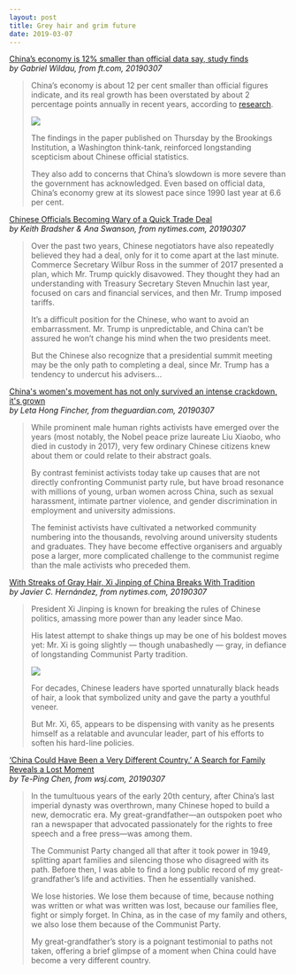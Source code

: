 ```yaml
---
layout: post
title: Grey hair and grim future
date: 2019-03-07
---
```


[China’s economy is 12% smaller than official data say, study finds](https://www.ft.com/content/961b4b32-3fce-11e9-b896-fe36ec32aece) <br> *by Gabriel Wildau, from ft.com, 20190307*

> China’s economy is about 12 per cent smaller than official figures indicate, and its real growth has been overstated by about 2 percentage points annually in recent years, according to [research](https://www.brookings.edu/bpea-articles/a-forensic-examination-of-chinas-national-accounts/).
>
> ![](https://www.ft.com/__origami/service/image/v2/images/raw/http%3A%2F%2Fcom.ft.imagepublish.upp-prod-us.s3.amazonaws.com%2Fd76df3e8-3fe0-11e9-b896-fe36ec32aece?source=next&fit=scale-down&quality=highest)
>
> The findings in the paper published on Thursday by the Brookings Institution, a Washington think-tank, reinforced longstanding scepticism about Chinese official statistics. 
>
> They also add to concerns that China’s slowdown is more severe than the government has acknowledged. Even based on official data, China’s economy grew at its slowest pace since 1990 last year at 6.6 per cent. 

[Chinese Officials Becoming Wary of a Quick Trade Deal](https://www.nytimes.com/2019/03/07/business/us-china-trade-deal.html) <br> *by Keith Bradsher & Ana Swanson, from nytimes.com, 20190307*

> Over the past two years, Chinese negotiators have also repeatedly believed they had a deal, only for it to come apart at the last minute. Commerce Secretary Wilbur Ross in the summer of 2017 presented a plan, which Mr. Trump quickly disavowed. They thought they had an understanding with Treasury Secretary Steven Mnuchin last year, focused on cars and financial services, and then Mr. Trump imposed tariffs.
>
> It’s a difficult position for the Chinese, who want to avoid an embarrassment. Mr. Trump is unpredictable, and China can’t be assured he won’t change his mind when the two presidents meet.
>
> But the Chinese also recognize that a presidential summit meeting may be the only path to completing a deal, since Mr. Trump has a tendency to undercut his advisers...

[China's women's movement has not only survived an intense crackdown, it's grown](https://www.theguardian.com/world/commentisfree/2019/mar/07/chinas-womens-movement-has-not-only-survived-an-intense-crackdown-its-grown) <br> *by Leta Hong Fincher, from theguardian.com, 20190307*

> While prominent male human rights activists have emerged over the years (most notably, the Nobel peace prize laureate Liu Xiaobo, who died in custody in 2017), very few ordinary Chinese citizens knew about them or could relate to their abstract goals.
>
> By contrast feminist activists today take up causes that are not directly confronting Communist party rule, but have broad resonance with millions of young, urban women across China, such as sexual harassment, intimate partner violence, and gender discrimination in employment and university admissions.
>
> The feminist activists have cultivated a networked community numbering into the thousands, revolving around university students and graduates. They have become effective organisers and arguably pose a larger, more complicated challenge to the communist regime than the male activists who preceded them.

[With Streaks of Gray Hair, Xi Jinping of China Breaks With Tradition](https://www.nytimes.com/2019/03/07/world/asia/china-xi-jinping-gray-hair.html) <br> *by Javier C. Hernández, from nytimes.com, 20190307*

> President Xi Jinping is known for breaking the rules of Chinese politics, amassing more power than any leader since Mao.
>
> His latest attempt to shake things up may be one of his boldest moves yet: Mr. Xi is going slightly — though unabashedly — gray, in defiance of longstanding Communist Party tradition.
>
> ![](https://static01.nyt.com/images/2019/03/07/world/07china-gray2/merlin_151727646_626990b6-efc8-4d81-932e-4880255d8d91-jumbo.jpg)
>
> For decades, Chinese leaders have sported unnaturally black heads of hair, a look that symbolized unity and gave the party a youthful veneer.
>
> But Mr. Xi, 65, appears to be dispensing with vanity as he presents himself as a relatable and avuncular leader, part of his efforts to soften his hard-line policies.

[‘China Could Have Been a Very Different Country.’ A Search for Family Reveals a Lost Moment](https://www.wsj.com/articles/china-could-have-been-a-very-different-country-a-search-for-family-reveals-a-lost-moment-11551974189) <br> *by Te-Ping Chen, from wsj.com, 20190307*

> In the tumultuous years of the early 20th century, after China’s last imperial dynasty was overthrown, many Chinese hoped to build a new, democratic era. My great-grandfather—an outspoken poet who ran a newspaper that advocated passionately for the rights to free speech and a free press—was among them. 
>
> The Communist Party changed all that after it took power in 1949, splitting apart families and silencing those who disagreed with its path. Before then, I was able to find a long public record of my great-grandfather’s life and activities. Then he essentially vanished.
>
> We lose histories. We lose them because of time, because nothing was written or what was written was lost, because our families flee, fight or simply forget. In China, as in the case of my family and others, we also lose them because of the Communist Party. 
>
> My great-grandfather’s story is a poignant testimonial to paths not taken, offering a brief glimpse of a moment when China could have become a very different country.